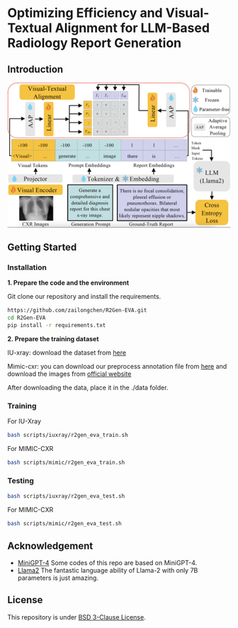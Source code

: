 # Optimizing Efficiency and Visual-Textual Alignment for LLM-Based Radiology Report Generation

## Introduction
![overview](https://github.com/zailongchen/R2Gen-EVA/blob/main/images/frame.png?raw=true)

## Getting Started
### Installation

**1. Prepare the code and the environment**

Git clone our repository and install the requirements.

```bash
https://github.com/zailongchen/R2Gen-EVA.git
cd R2Gen-EVA
pip install -r requirements.txt
```


**2. Prepare the training dataset**

IU-xray: download the dataset from [here](https://drive.google.com/file/d/1c0BXEuDy8Cmm2jfN0YYGkQxFZd2ZIoLg/view)

Mimic-cxr: you can download our preprocess annotation file from [here](https://drive.google.com/file/d/14689ztodTtrQJYs--ihB_hgsPMMNHX-H/view?usp=sharing) and download the images from [official website](https://physionet.org/content/mimic-cxr-jpg/2.0.0/)

After downloading the data, place it in the ./data folder.

### Training

For IU-Xray

```bash
bash scripts/iuxray/r2gen_eva_train.sh
```

For MIMIC-CXR

```bash
bash scripts/mimic/r2gen_eva_train.sh
```

### Testing 

```bash
bash scripts/iuxray/r2gen_eva_test.sh
```

For MIMIC-CXR

```bash
bash scripts/mimic/r2gen_eva_test.sh
```


## Acknowledgement

+ [MiniGPT-4](https://github.com/Vision-CAIR/MiniGPT-4) Some codes of this repo are based on MiniGPT-4.
+ [Llama2](https://github.com/facebookresearch/llama) The fantastic language ability of Llama-2 with only 7B parameters is just amazing.


## License
This repository is under [BSD 3-Clause License](LICENSE.md).
